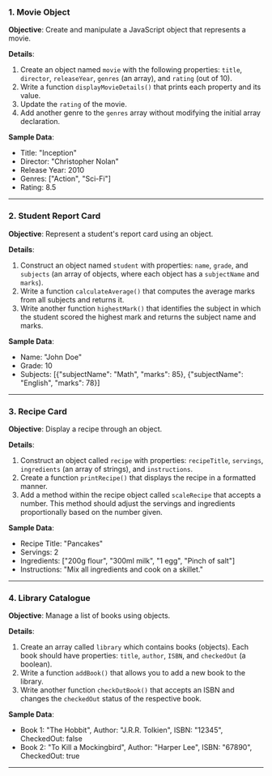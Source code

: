 ### 1. Movie Object

**Objective**:
Create and manipulate a JavaScript object that represents a movie.

**Details**:

1. Create an object named `movie` with the following properties: `title`, `director`, `releaseYear`, `genres` (an array), and `rating` (out of 10).
2. Write a function `displayMovieDetails()` that prints each property and its value.
3. Update the `rating` of the movie.
4. Add another genre to the `genres` array without modifying the initial array declaration.

**Sample Data**:

- Title: "Inception"
- Director: "Christopher Nolan"
- Release Year: 2010
- Genres: ["Action", "Sci-Fi"]
- Rating: 8.5

---

### 2. Student Report Card

**Objective**:
Represent a student's report card using an object.

**Details**:

1. Construct an object named `student` with properties: `name`, `grade`, and `subjects` (an array of objects, where each object has a `subjectName` and `marks`).
2. Write a function `calculateAverage()` that computes the average marks from all subjects and returns it.
3. Write another function `highestMark()` that identifies the subject in which the student scored the highest mark and returns the subject name and marks.

**Sample Data**:

- Name: "John Doe"
- Grade: 10
- Subjects: [{"subjectName": "Math", "marks": 85}, {"subjectName": "English", "marks": 78}]

---

### 3. Recipe Card

**Objective**:
Display a recipe through an object.

**Details**:

1. Construct an object called `recipe` with properties: `recipeTitle`, `servings`, `ingredients` (an array of strings), and `instructions`.
2. Create a function `printRecipe()` that displays the recipe in a formatted manner.
3. Add a method within the recipe object called `scaleRecipe` that accepts a number. This method should adjust the servings and ingredients proportionally based on the number given.

**Sample Data**:

- Recipe Title: "Pancakes"
- Servings: 2
- Ingredients: ["200g flour", "300ml milk", "1 egg", "Pinch of salt"]
- Instructions: "Mix all ingredients and cook on a skillet."

---

### 4. Library Catalogue

**Objective**:
Manage a list of books using objects.

**Details**:

1. Create an array called `library` which contains books (objects). Each book should have properties: `title`, `author`, `ISBN`, and `checkedOut` (a boolean).
2. Write a function `addBook()` that allows you to add a new book to the library.
3. Write another function `checkOutBook()` that accepts an ISBN and changes the `checkedOut` status of the respective book.

**Sample Data**:

- Book 1: "The Hobbit", Author: "J.R.R. Tolkien", ISBN: "12345", CheckedOut: false
- Book 2: "To Kill a Mockingbird", Author: "Harper Lee", ISBN: "67890", CheckedOut: true

---